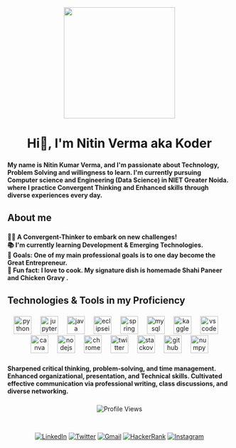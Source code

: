 <div align="center">
  <img height="250" src="https://github.com/AmKoder/AmKoder/assets/138553333/26bba17d-cc5e-49df-985c-603667008a78"  />
</div>

###

<h1 align="center">Hi👋, I'm Nitin Verma aka Koder</h1>

###

<h4 align="left">My name is Nitin Kumar Verma, and I'm passionate about Technology, Problem Solving and willingness to learn. I'm currently pursuing Computer science and Engineering (Data Science) in NIET Greater Noida. where I practice Convergent Thinking and Enhanced skills through diverse experiences every day.</h4>

###

<h2 align="left">About me</h2>

###

<h4 align="left">🤹🏻 A Convergent-Thinker to embark on new challenges!<br>📚 I'm currently learning Development & Emerging Technologies.<br>🎯 Goals: One of my main professional goals is to one day become the Great Entrepreneur.<br>🎲 Fun fact: I love to cook. My signature dish is homemade Shahi Paneer and Chicken Gravy .</h4>

###

<h2 align="left">Technologies & Tools in my Proficiency</h2>

###

<div align="center">
  <img src="https://cdn.jsdelivr.net/gh/devicons/devicon/icons/python/python-original.svg" height="40" alt="python logo"  />
  <img width="12" />
  <img src="https://cdn.jsdelivr.net/gh/devicons/devicon/icons/jupyter/jupyter-original.svg" height="40" alt="jupyter logo"  />
  <img width="12" />
  <img src="https://cdn.jsdelivr.net/gh/devicons/devicon/icons/java/java-original.svg" height="40" alt="java logo"  />
  <img width="12" />
  <img src="https://skillicons.dev/icons?i=eclipse" height="40" alt="eclipseide logo"  />
  <img width="12" />
  <img src="https://cdn.jsdelivr.net/gh/devicons/devicon/icons/spring/spring-original.svg" height="40" alt="spring logo"  />
  <img width="12" />
  <img src="https://cdn.jsdelivr.net/gh/devicons/devicon/icons/mysql/mysql-original.svg" height="40" alt="mysql logo"  />
  <img width="12" />
  <img src="https://cdn.jsdelivr.net/gh/devicons/devicon/icons/kaggle/kaggle-original.svg" height="40" alt="kaggle logo"  />
  <img width="12" />
  <img src="https://cdn.jsdelivr.net/gh/devicons/devicon/icons/vscode/vscode-original.svg" height="40" alt="vscode logo"  />
  <img width="12" />
  <img src="https://cdn.jsdelivr.net/gh/devicons/devicon/icons/canva/canva-original.svg" height="40" alt="canva logo"  />
  <img width="12" />
  <img src="https://cdn.jsdelivr.net/gh/devicons/devicon/icons/nodejs/nodejs-original.svg" height="40" alt="nodejs logo"  />
  <img width="12" />
  <img src="https://cdn.jsdelivr.net/gh/devicons/devicon/icons/chrome/chrome-original.svg" height="40" alt="chrome logo"  />
  <img width="12" />
  <img src="https://skillicons.dev/icons?i=twitter" height="40" alt="twitter logo"  />
  <img width="12" />
  <img src="https://cdn.simpleicons.org/stackoverflow/F58025" height="40" alt="stackoverflow logo"  />
  <img width="12" />
  <img src="https://img.shields.io/badge/GitHub-181717?logo=github&logoColor=white&style=for-the-badge" height="40" alt="github logo"  />
  <img width="12" />
  <img src="https://img.shields.io/badge/NumPy-013243?logo=numpy&logoColor=white&style=for-the-badge" height="40" alt="numpy logo"  />
</div>

###

<h4 align="left">Sharpened critical thinking, problem-solving, and time management. Enhanced organizational, presentation, and Technical skills. Cultivated effective communication via professional writing, class discussions, and diverse networking.</h4>

###
<div align="center">

  ![Profile Views](https://profile-counter.glitch.me/AmKoder/count.svg)

  <br/>

  [![LinkedIn](https://raw.githubusercontent.com/maurodesouza/profile-readme-generator/master/src/assets/icons/social/linkedin/default.svg)](https://www.linkedin.com/in/amkoder/)
  [![Twitter](https://raw.githubusercontent.com/maurodesouza/profile-readme-generator/master/src/assets/icons/social/twitter/default.svg)](https://twitter.com/iimnitin)
  [![Gmail](https://raw.githubusercontent.com/maurodesouza/profile-readme-generator/master/src/assets/icons/social/gmail/default.svg)](mailto:imnitinkumar2001@gmail.com)
  [![HackerRank](https://raw.githubusercontent.com/maurodesouza/profile-readme-generator/master/src/assets/icons/social/hackerrank/default.svg)](https://www.hackerrank.com/AmKoder)
  [![Instagram](https://raw.githubusercontent.com/maurodesouza/profile-readme-generator/master/src/assets/icons/social/instagram/default.svg)](https://www.instagram.com/iimnitin/)

</div>





###
